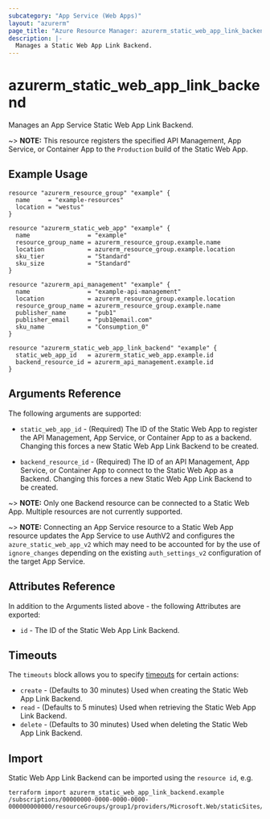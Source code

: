```yaml
---
subcategory: "App Service (Web Apps)"
layout: "azurerm"
page_title: "Azure Resource Manager: azurerm_static_web_app_link_backend"
description: |-
  Manages a Static Web App Link Backend.
---
```


# azurerm_static_web_app_link_backend

Manages an App Service Static Web App Link Backend.

~> **NOTE:** This resource registers the specified API Management, App Service, or Container App to the `Production` build of the Static Web App.

## Example Usage

```hcl
resource "azurerm_resource_group" "example" {
  name     = "example-resources"
  location = "westus"
}

resource "azurerm_static_web_app" "example" {
  name                = "example"
  resource_group_name = azurerm_resource_group.example.name
  location            = azurerm_resource_group.example.location
  sku_tier            = "Standard"
  sku_size            = "Standard"
}

resource "azurerm_api_management" "example" {
  name                = "example-api-management"
  location            = azurerm_resource_group.example.location
  resource_group_name = azurerm_resource_group.example.name
  publisher_name      = "pub1"
  publisher_email     = "pub1@email.com"
  sku_name            = "Consumption_0"
}

resource "azurerm_static_web_app_link_backend" "example" {
  static_web_app_id   = azurerm_static_web_app.example.id
  backend_resource_id = azurerm_api_management.example.id
}
```

## Arguments Reference

The following arguments are supported:

* `static_web_app_id` - (Required) The ID of the Static Web App to register the API Management, App Service, or Container App to as a backend. Changing this forces a new Static Web App Link Backend to be created.

* `backend_resource_id` - (Required) The ID of an API Management, App Service, or Container App to connect to the Static Web App as a Backend. Changing this forces a new Static Web App Link Backend to be created.

~> **NOTE:** Only one Backend resource can be connected to a Static Web App. Multiple resources are not currently supported.

~> **NOTE:** Connecting an App Service resource to a Static Web App resource updates the App Service to use AuthV2 and configures the `azure_static_web_app_v2` which may need to be accounted for by the use of `ignore_changes` depending on the existing `auth_settings_v2` configuration of the target App Service.

## Attributes Reference

In addition to the Arguments listed above - the following Attributes are exported:

* `id` - The ID of the Static Web App Link Backend.

## Timeouts

The `timeouts` block allows you to specify [timeouts](https://www.terraform.io/language/resources/syntax#operation-timeouts) for certain actions:

* `create` - (Defaults to 30 minutes) Used when creating the Static Web App Link Backend.
* `read` - (Defaults to 5 minutes) Used when retrieving the Static Web App Link Backend.
* `delete` - (Defaults to 30 minutes) Used when deleting the Static Web App Link Backend.

## Import

Static Web App Link Backend can be imported using the `resource id`, e.g.

```shell
terraform import azurerm_static_web_app_link_backend.example /subscriptions/00000000-0000-0000-0000-000000000000/resourceGroups/group1/providers/Microsoft.Web/staticSites/swa1/linkedBackends/linkedbackend1
```
